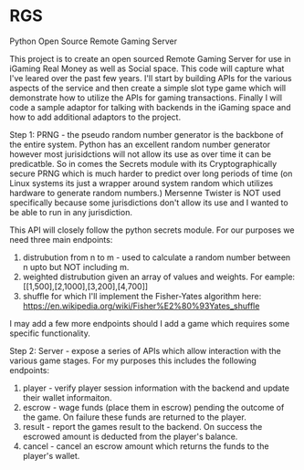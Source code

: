 # RGS
Python Open Source Remote Gaming Server 

This project is to create an open sourced Remote Gaming Server for use in iGaming Real Money as well as Social space. This code will capture what I've leared over the past few years. I'll start by building APIs for the various aspects of the service and then create a simple slot type game which will demonstrate how to utilize the APIs for gaming transactions. Finally I will code a sample adaptor for talking with backends in the iGaming space and how to add additional adaptors to the project.

Step 1: PRNG - the pseudo random number generator is the backbone of the entire system. Python has an excellent random number generator however most jurisidctions will not allow its use as over time it can be predicatble. So in comes the Secrets module with its Cryptographically secure PRNG which is much harder to predict over long periods of time (on Linux systems its just a wrapper around system random which utilizes hardware to generate random numbers.) Mersenne Twister is NOT used specifically because some jurisdictions don't allow its use and I wanted to be able to run in any jurisdiction.

This API will closely follow the python secrets module. For our purposes we need three main endpoints:
1. distrubution from n to m - used to calculate a random number between n upto but NOT including m.
2. weighted distrubution given an array of values and weights. For eample: [[1,500],[2,1000],[3,200],[4,700]]
3. shuffle for which I'll implement the Fisher-Yates algorithm here: https://en.wikipedia.org/wiki/Fisher%E2%80%93Yates_shuffle

I may add a few more endpoints should I add a game which requires some specific functionality.

Step 2: Server - expose a series of APIs which allow interaction with the various game stages. For my purposes this includes the following endpoints:
1. player - verify player session information with the backend and update their wallet informaiton.
2. escrow - wage funds (place them in escrow) pending the outcome of the game. On failure these funds are returned to the player.
3. result - report the games result to the backend. On success the escrowed amount is deducted from the player's balance. 
4. cancel - cancel an escrow amount which returns the funds to the player's wallet.
